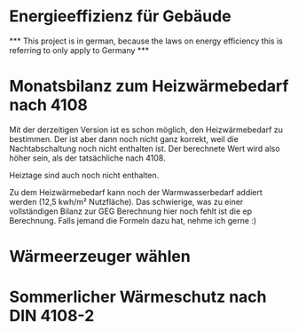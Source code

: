 # Energieeffizienz für Gebäude

*** This project is in german, because the laws on energy efficiency this is referring to only apply to Germany ***

# Monatsbilanz zum Heizwärmebedarf nach 4108

Mit der derzeitigen Version ist es schon möglich, den Heizwärmebedarf zu bestimmen. Der ist aber dann noch nicht ganz korrekt, weil die Nachtabschaltung noch nicht enthalten ist. Der berechnete Wert wird also höher sein, als der tatsächliche nach 4108. 

Heiztage sind auch noch nicht enthalten. 

Zu dem Heizwärmebedarf kann noch der Warmwasserbedarf addiert werden (12,5 kwh/m² Nutzfläche). Das schwierige, was zu einer vollständigen Bilanz zur GEG Berechnung hier noch fehlt ist die ep Berechnung. Falls jemand die Formeln dazu hat, nehme ich gerne :)


# Wärmeerzeuger wählen



# Sommerlicher Wärmeschutz nach DIN 4108-2
